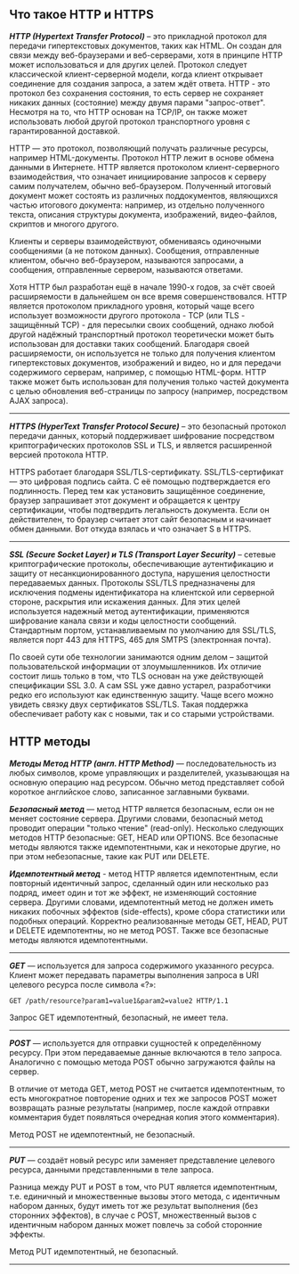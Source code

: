 ## Что такое HTTP и HTTPS

***HTTP (Hypertext Transfer Protocol)*** – это прикладной протокол для передачи гипертекстовых документов, таких как HTML. Он создан для связи между веб-браузерами и веб-серверами, хотя в принципе HTTP может использоваться и для других целей. Протокол следует классической клиент-серверной модели, когда клиент открывает соединение для создания запроса, а затем ждёт ответа. HTTP - это протокол без сохранения состояния, то есть сервер не сохраняет никаких данных (состояние) между двумя парами "запрос-ответ". Несмотря на то, что HTTP основан на TCP/IP, он также может использовать любой другой протокол транспортного уровня с гарантированной доставкой.</br>

HTTP — это протокол, позволяющий получать различные ресурсы, например HTML-документы. Протокол HTTP лежит в основе обмена данными в Интернете. HTTP является протоколом клиент-серверного взаимодействия, что означает инициирование запросов к серверу самим получателем, обычно веб-браузером. Полученный итоговый документ может состоять из различных поддокументов, являющихся частью итогового документа: например, из отдельно полученного текста, описания структуры документа, изображений, видео-файлов, скриптов и многого другого.</br>

Клиенты и серверы взаимодействуют, обмениваясь одиночными сообщениями (а не потоком данных). Сообщения, отправленные клиентом, обычно веб-браузером, называются запросами, а сообщения, отправленные сервером, называются ответами.</br>

Хотя HTTP был разработан ещё в начале 1990-х годов, за счёт своей расширяемости в дальнейшем он все время совершенствовался. HTTP является протоколом прикладного уровня, который чаще всего использует возможности другого протокола - TCP (или TLS - защищённый TCP) - для пересылки своих сообщений, однако любой другой надёжный транспортный протокол теоретически может быть использован для доставки таких сообщений. Благодаря своей расширяемости, он используется не только для получения клиентом гипертекстовых документов, изображений и видео, но и для передачи содержимого серверам, например, с помощью HTML-форм. HTTP также может быть использован для получения только частей документа с целью обновления веб-страницы по запросу (например, посредством AJAX запроса).</br>
***

***HTTPS (HyperText Transfer Protocol Secure)*** – это безопасный протокол передачи данных, который поддерживает шифрование посредством криптографических протоколов SSL и TLS, и является расширенной версией протокола HTTP.</br>

HTTPS работает благодаря SSL/TLS-сертификату. SSL/TLS-сертификат ― это цифровая подпись сайта. С её помощью подтверждается его подлинность. Перед тем как установить защищённое соединение, браузер запрашивает этот документ и обращается к центру сертификации, чтобы подтвердить легальность документа. Если он действителен, то браузер считает этот сайт безопасным и начинает обмен данными. Вот откуда взялась и что означает S в HTTPS.</br>
***

***SSL (Secure Socket Layer) и TLS (Transport Layer Security)*** – сетевые криптографические протоколы, обеспечивающие аутентификацию и защиту от несанкционированного доступа, нарушения целостности передаваемых данных. Протоколы SSL/TLS предназначены для исключения подмены идентификатора на клиентской или серверной стороне, раскрытия или искажения данных. Для этих целей используется надежный метод аутентификации, применяются шифрование канала связи и коды целостности сообщений. Стандартным портом, устанавливаемым по умолчанию для SSL/TLS, является порт 443 для HTTPS, 465 для SMTPS (электронная почта).</br>

По своей сути обе технологии занимаются одним делом – защитой пользовательской информации от злоумышленников. 
Их отличие состоит лишь только в том, что TLS основан на уже действующей спецификации SSL 3.0. А сам SSL уже давно устарел, разработчики редко его используют как единственную защиту. Чаще всего можно увидеть связку двух сертификатов SSL/TLS. Такая поддержка обеспечивает работу как с новыми, так и со старыми устройствами.


## HTTP методы</br>

***Методы Метод HTTP (англ. HTTP Method)*** — последовательность из любых символов, кроме управляющих и разделителей, указывающая на основную операцию над ресурсом. Обычно метод представляет собой короткое английское слово, записанное заглавными буквами.</br>

***Безопасный метод*** — метод HTTP является безопасным, если он не меняет состояние сервера. Другими словами, безопасный метод проводит операции "только чтение" (read-only). Несколько следующих методов HTTP безопасные: GET, HEAD или OPTIONS. Все безопасные методы являются также идемпотентными, как и некоторые другие, но при этом небезопасные, такие как PUT или DELETE.</br>

***Идемпотентный метод*** - метод HTTP является идемпотентным, если повторный идентичный запрос, сделанный один или несколько раз подряд, имеет один и тот же эффект, не изменяющий состояние сервера. Другими словами, идемпотентный метод не должен иметь никаких побочных эффектов (side-effects), кроме сбора статистики или подобных операций. Корректно реализованные методы GET, HEAD, PUT и DELETE идемпотентны, но не метод POST. Также все безопасные методы являются идемпотентными.
***

***GET*** — используется для запроса содержимого указанного ресурса. Клиент может передавать параметры выполнения запроса в URI целевого ресурса после символа «?»:

    GET /path/resource?param1=value1&param2=value2 HTTP/1.1
        
Запрос GET идемпотентный, безопасный, не имеет тела.
***

***POST*** — используется для отправки сущностей к определённому ресурсу. При этом передаваемые данные включаются в тело запроса. Аналогично с помощью метода POST обычно загружаются файлы на сервер.</br>

В отличие от метода GET, метод POST не считается идемпотентным, то есть многократное повторение одних и тех же запросов POST может возвращать разные результаты (например, после каждой отправки комментария будет появляться очередная копия этого комментария).</br>

Метод POST не идемпотентный, не безопасный.
***

***PUT*** — создаёт новый ресурс или заменяет представление целевого ресурса, данными представленными в теле запроса.</br>

Разница между PUT и POST в том, что PUT является идемпотентным, т.е. единичный и множественные вызовы этого метода, с идентичным набором данных, будут иметь тот же результат выполнения (без сторонних эффектов), в случае с POST, множественный вызов с идентичным набором данных может повлечь за собой сторонние эффекты.</br>

Метод PUT идемпотентный, не безопасный.
***

